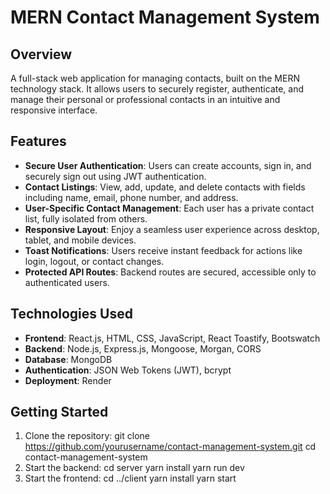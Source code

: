 # MERN Contact Management System

## Overview
A full-stack web application for managing contacts, built on the MERN technology stack. It allows users to securely register, authenticate, and manage their personal or professional contacts in an intuitive and responsive interface.

## Features
- **Secure User Authentication**: Users can create accounts, sign in, and securely sign out using JWT authentication.
- **Contact Listings**: View, add, update, and delete contacts with fields including name, email, phone number, and address.
- **User-Specific Contact Management**: Each user has a private contact list, fully isolated from others.
- **Responsive Layout**: Enjoy a seamless user experience across desktop, tablet, and mobile devices.
- **Toast Notifications**: Users receive instant feedback for actions like login, logout, or contact changes.
- **Protected API Routes**: Backend routes are secured, accessible only to authenticated users.

## Technologies Used
- **Frontend**: React.js, HTML, CSS, JavaScript, React Toastify, Bootswatch  
- **Backend**: Node.js, Express.js, Mongoose, Morgan, CORS  
- **Database**: MongoDB  
- **Authentication**: JSON Web Tokens (JWT), bcrypt  
- **Deployment**: Render

## Getting Started

1. Clone the repository:
   git clone https://github.com/yourusername/contact-management-system.git
   cd contact-management-system
3. Start the backend:
   cd server
   yarn install
   yarn run dev
4. Start the frontend:
   cd ../client
   yarn install
   yarn start
